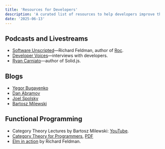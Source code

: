 ```yaml
---
title: 'Resources for Developers'
description: 'A curated list of resources to help developers improve their skills and knowledge.'
date: '2025-06-13'
---
```


## Podcasts and Livestreams

- [Software Unscripted](https://feeds.acast.com/public/shows/software-unscripted)—Richard Feldman, author of [Roc](https://www.roc-lang.org/).
- [Developer Voices](https://youtube.com/@developervoices?si=lTgUy-y7OelLYXU9)—interviews with developers.
- [Ryan Carniato](https://youtube.com/@ryansolid?si=LAhBRy34wQvsV20R)—author of Solid.js.

## Blogs

- [Yegor Bugayenko](https://www.yegor256.com/2015/02/09/serious-code-reviewer.html)
- [Dan Abramov](https://overreacted.io/)
- [Joel Spolsky](https://www.joelonsoftware.com/)
- [Bartosz Milewski](https://bartoszmilewski.com/)

## Functional Programming

- Category Theory Lectures by
  Bartosz Milewski: [YouTube](https://www.youtube.com/watch?v=I8LbkfSSR58&list=PLbgaMIhjbmEnaH_LTkxLI7FMa2HsnawM_).
- [Category Theory for Programmers](https://bartoszmilewski.com/2014/10/28/category-theory-for-programmers-the-preface/), [PDF](https://github.com/hmemcpy/milewski-ctfp-pdf/)
- [Elm in action](https://www.manning.com/books/elm-in-action) by Richard Feldman.
